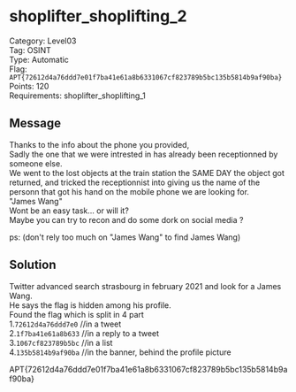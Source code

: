 # shoplifter_shoplifting_2

Category: Level03  
Tag: OSINT  
Type: Automatic  
Flag: `APT{72612d4a76ddd7e01f7ba41e61a8b6331067cf823789b5bc135b5814b9af90ba}`  
Points: 120  
Requirements: shoplifter_shoplifting_1

## Message
Thanks to the info about the phone you provided,  
Sadly the one that we were intrested in has already been receptionned by someone else.  
We went to the lost objects at the train station the SAME DAY the object got returned, and tricked the receptionnist into giving us the name of the personn that got his hand on the mobile phone we are looking for.  
"James Wang"  
Wont be an easy task... or will it?  
Maybe you can try to recon and do some dork on social media ?  

ps: (don't rely too much on "James Wang" to find James Wang)

## Solution
Twitter advanced search strasbourg in february 2021 and look for a James Wang.  
He says the flag is hidden among his profile.  
Found the flag which is split in 4 part  
1.`72612d4a76ddd7e0` //in a tweet  
2.`1f7ba41e61a8b633` //in a reply to a tweet  
3.`1067cf823789b5bc` //in a list  
4.`135b5814b9af90ba` //in the banner, behind the profile picture  

APT{72612d4a76ddd7e01f7ba41e61a8b6331067cf823789b5bc135b5814b9af90ba}
